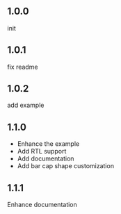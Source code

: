 ## 1.0.0

init

## 1.0.1

fix readme

## 1.0.2

add example

## 1.1.0

- Enhance the example
- Add RTL support
- Add documentation
- Add bar cap shape customization

## 1.1.1

Enhance documentation
